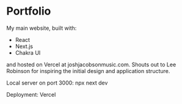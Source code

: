 Portfolio
========

My main website, built with:
* React
* Next.js
* Chakra UI

and hosted on Vercel at joshjacobsonmusic.com. Shouts out to Lee Robinson for inspiring the initial design and application structure.

Local server on port 3000:
npx next dev

Deployment: Vercel